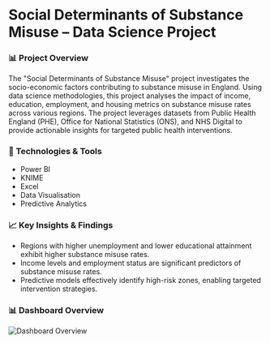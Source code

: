 # Social Determinants of Substance Misuse – Data Science Project

### 📊 Project Overview
The "Social Determinants of Substance Misuse" project investigates the socio-economic factors contributing to substance misuse in England. Using data science methodologies, this project analyses the impact of income, education, employment, and housing metrics on substance misuse rates across various regions. The project leverages datasets from Public Health England (PHE), Office for National Statistics (ONS), and NHS Digital to provide actionable insights for targeted public health interventions.

### 🚀 Technologies & Tools
- Power BI
- KNIME
- Excel
- Data Visualisation
- Predictive Analytics

### 📈 Key Insights & Findings
- Regions with higher unemployment and lower educational attainment exhibit higher substance misuse rates.
- Income levels and employment status are significant predictors of substance misuse rates.
- Predictive models effectively identify high-risk zones, enabling targeted intervention strategies.

### 📊 Dashboard Overview
![Dashboard Overview](images/graphs.png)
